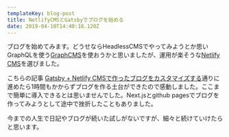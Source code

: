 ```yaml
---
templateKey: blog-post
title: NetlifyCMSとGatsbyでブログを始める
date: 2019-04-10T14:40:18.120Z
---
```

ブログを始めてみます。どうせならHeadlessCMSでやってみようとか思いGraphQLを使う[GraphCMS](https://graphcms.com/)を使おうかと思いましたが、運用が楽そうな[Netlify CMS](https://www.netlifycms.org/)を選びました。

こちらの記事
[Gatsby + Netlify CMSで作ったブログをカスタマイズする](https://shibe97.com/blog/gatsby-netlify-cms)通りに進めたら1時間もかからずブログを作る土台ができたので感動しました。ここまで簡単に導入できるとは思いませんでした。Next.jsとgithub pagesでブログを作ってみようとして途中で挫折したこともありました。

今までの人生で日記やブログが続いた試しがないですが、細々と続けていけたらと思います。
